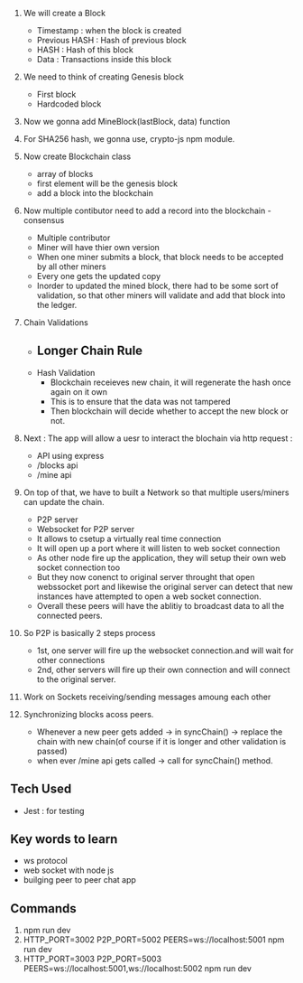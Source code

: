 1. We will create a Block
    - Timestamp : when the block is created
    - Previous HASH : Hash of previous block
    - HASH : Hash of this block
    - Data : Transactions inside this block

2. We need to think of creating Genesis block 
    - First block
    - Hardcoded block
    
3. Now we gonna add MineBlock(lastBlock, data) function

4. For SHA256 hash, we gonna use, crypto-js npm module.

5. Now create Blockchain class
    - array of blocks
    - first element will be the genesis block
    - add a block into the blockchain

6. Now multiple contibutor need to add a record into the blockchain - consensus
    - Multiple contributor
    - Miner will have thier own version
    - When one miner submits a block, that block needs to be accepted by all other miners
    - Every one gets the updated copy 
    - Inorder to updated the mined block, there had to be some sort of validation, so that other miners will validate and add that block into the ledger.

7. Chain Validations
    - Longer Chain Rule
        - 
    - Hash Validation
        - Blockchain receieves new chain, it will regenerate the hash once again on it own
        - This is to ensure that the data was not tampered
        - Then blockchain will decide whether to accept the new block or not.

8. Next : The app will allow a uesr to interact the blochain via http request : 
    - API using express
    - /blocks api
    - /mine api

9. On top of that, we have to built a Network so that multiple users/miners can update the chain.
    - P2P server
    - Websocket for P2P server
    - It allows to csetup a virtually real time connection
    - It will open up a port where it will listen to web socket connection
    - As other node fire up the application, they will setup their own web socket connection too
    - But they now conenct to original server throught that open webssocket port and likewise the original server can detect that new instances have attempted to open a web socket connection.
    - Overall these peers will have the ablitiy to broadcast data to all the connected peers. 
    
10. So P2P is basically 2 steps process
    - 1st, one server will fire up the websocket connection.and will wait for other connections
    - 2nd, other servers will fire up their own connection and will connect to the original server.

11. Work on Sockets receiving/sending messages amoung each other

12. Synchronizing blocks acoss peers.
    - Whenever a new peer gets added -> in syncChain() -> replace the chain with new chain(of course if it is longer and other validation is passed)
    - when ever /mine api gets called -> call for syncChain() method.
    
## Tech Used
- Jest : for testing 

## Key words to learn
- ws protocol
- web socket with node js
- builging peer to peer chat app

## Commands
1. npm run dev
2. HTTP_PORT=3002 P2P_PORT=5002 PEERS=ws://localhost:5001 npm run dev
3. HTTP_PORT=3003 P2P_PORT=5003 PEERS=ws://localhost:5001,ws://localhost:5002 npm run dev